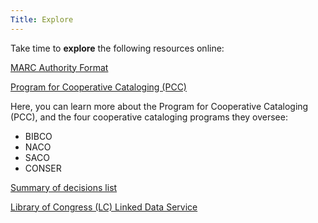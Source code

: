 ```yaml
---
Title: Explore
---
```

Take time to **explore** the following resources online:

[MARC Authority Format](https://www.loc.gov/marc/authority)
<p></p>

[Program for Cooperative Cataloging (PCC)](https://www.loc.gov/aba/pcc/)

Here, you can learn more about the Program for Cooperative Cataloging (PCC), and the four cooperative cataloging programs they oversee:
- BIBCO
- NACO
- SACO
- CONSER

[Summary of decisions list](https://www.loc.gov/aba/pcc/saco/cpsoed/cpsoeditorial.html)

[Library of Congress (LC) Linked Data Service](https://id.loc.gov)
